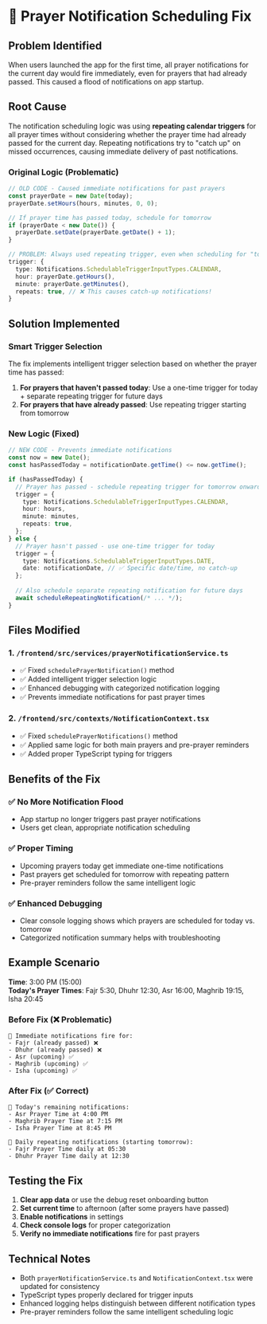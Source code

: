 # 🔔 Prayer Notification Scheduling Fix

## Problem Identified
When users launched the app for the first time, all prayer notifications for the current day would fire immediately, even for prayers that had already passed. This caused a flood of notifications on app startup.

## Root Cause
The notification scheduling logic was using **repeating calendar triggers** for all prayer times without considering whether the prayer time had already passed for the current day. Repeating notifications try to "catch up" on missed occurrences, causing immediate delivery of past notifications.

### Original Logic (Problematic)
```typescript
// OLD CODE - Caused immediate notifications for past prayers
const prayerDate = new Date(today);
prayerDate.setHours(hours, minutes, 0, 0);

// If prayer time has passed today, schedule for tomorrow
if (prayerDate < new Date()) {
  prayerDate.setDate(prayerDate.getDate() + 1);
}

// PROBLEM: Always used repeating trigger, even when scheduling for "tomorrow"
trigger: {
  type: Notifications.SchedulableTriggerInputTypes.CALENDAR,
  hour: prayerDate.getHours(),
  minute: prayerDate.getMinutes(),
  repeats: true, // ❌ This causes catch-up notifications!
}
```

## Solution Implemented

### Smart Trigger Selection
The fix implements intelligent trigger selection based on whether the prayer time has passed:

1. **For prayers that haven't passed today**: Use a one-time trigger for today + separate repeating trigger for future days
2. **For prayers that have already passed**: Use repeating trigger starting from tomorrow

### New Logic (Fixed)
```typescript
// NEW CODE - Prevents immediate notifications
const now = new Date();
const hasPassedToday = notificationDate.getTime() <= now.getTime();

if (hasPassedToday) {
  // Prayer has passed - schedule repeating trigger for tomorrow onwards
  trigger = {
    type: Notifications.SchedulableTriggerInputTypes.CALENDAR,
    hour: hours,
    minute: minutes,
    repeats: true,
  };
} else {
  // Prayer hasn't passed - use one-time trigger for today
  trigger = {
    type: Notifications.SchedulableTriggerInputTypes.DATE,
    date: notificationDate, // ✅ Specific date/time, no catch-up
  };
  
  // Also schedule separate repeating notification for future days
  await scheduleRepeatingNotification(/* ... */);
}
```

## Files Modified

### 1. `/frontend/src/services/prayerNotificationService.ts`
- ✅ Fixed `schedulePrayerNotification()` method
- ✅ Added intelligent trigger selection logic
- ✅ Enhanced debugging with categorized notification logging
- ✅ Prevents immediate notifications for past prayer times

### 2. `/frontend/src/contexts/NotificationContext.tsx`
- ✅ Fixed `schedulePrayerNotifications()` method
- ✅ Applied same logic for both main prayers and pre-prayer reminders
- ✅ Added proper TypeScript typing for triggers

## Benefits of the Fix

### ✅ No More Notification Flood
- App startup no longer triggers past prayer notifications
- Users get clean, appropriate notification scheduling

### ✅ Proper Timing
- Upcoming prayers today get immediate one-time notifications
- Past prayers get scheduled for tomorrow with repeating pattern
- Pre-prayer reminders follow the same intelligent logic

### ✅ Enhanced Debugging
- Clear console logging shows which prayers are scheduled for today vs. tomorrow
- Categorized notification summary helps with troubleshooting

## Example Scenario

**Time**: 3:00 PM (15:00)  
**Today's Prayer Times**: Fajr 5:30, Dhuhr 12:30, Asr 16:00, Maghrib 19:15, Isha 20:45

### Before Fix (❌ Problematic)
```
🔔 Immediate notifications fire for:
- Fajr (already passed) ❌
- Dhuhr (already passed) ❌
- Asr (upcoming) ✅
- Maghrib (upcoming) ✅  
- Isha (upcoming) ✅
```

### After Fix (✅ Correct)
```
📅 Today's remaining notifications:
- Asr Prayer Time at 4:00 PM
- Maghrib Prayer Time at 7:15 PM
- Isha Prayer Time at 8:45 PM

🔁 Daily repeating notifications (starting tomorrow):
- Fajr Prayer Time daily at 05:30
- Dhuhr Prayer Time daily at 12:30
```

## Testing the Fix

1. **Clear app data** or use the debug reset onboarding button
2. **Set current time** to afternoon (after some prayers have passed)
3. **Enable notifications** in settings
4. **Check console logs** for proper categorization
5. **Verify no immediate notifications** fire for past prayers

## Technical Notes

- Both `prayerNotificationService.ts` and `NotificationContext.tsx` were updated for consistency
- TypeScript types properly declared for trigger inputs
- Enhanced logging helps distinguish between different notification types
- Pre-prayer reminders follow the same intelligent scheduling logic
